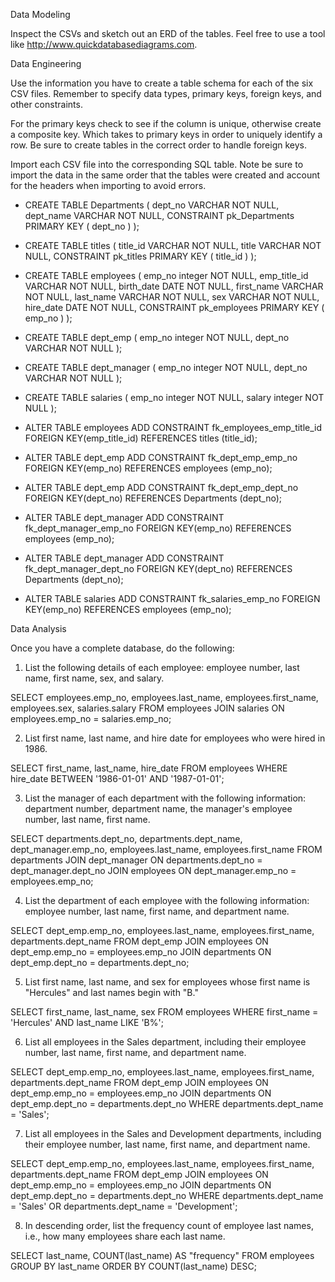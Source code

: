 Data Modeling 
  

Inspect the CSVs and sketch out an ERD of the tables. Feel free to use a tool like http://www.quickdatabasediagrams.com.




Data Engineering


Use the information you have to create a table schema for each of the six CSV files. Remember to specify data types, primary keys, foreign keys, and other constraints.

For the primary keys check to see if the column is unique, otherwise create a composite key. Which takes to primary keys in order to uniquely identify a row.
Be sure to create tables in the correct order to handle foreign keys.



Import each CSV file into the corresponding SQL table. Note be sure to import the data in the same order that the tables were created and account for the headers when importing to avoid errors.







- CREATE TABLE Departments (
    dept_no VARCHAR   NOT NULL,
    dept_name VARCHAR   NOT NULL,
    CONSTRAINT pk_Departments PRIMARY KEY (
        dept_no
     )
); 

- CREATE TABLE titles (
    title_id VARCHAR   NOT NULL,
    title VARCHAR   NOT NULL,
    CONSTRAINT pk_titles PRIMARY KEY (
        title_id
     )
);

- CREATE TABLE employees (
    emp_no integer   NOT NULL,
    emp_title_id VARCHAR   NOT NULL,
    birth_date DATE   NOT NULL,
    first_name VARCHAR   NOT NULL,
    last_name VARCHAR   NOT NULL,
    sex VARCHAR   NOT NULL,
    hire_date DATE   NOT NULL,
    CONSTRAINT pk_employees PRIMARY KEY (
        emp_no
     )
);

- CREATE TABLE dept_emp (
    emp_no integer   NOT NULL,
    dept_no VARCHAR   NOT NULL
);

- CREATE TABLE dept_manager (
    emp_no integer   NOT NULL,
    dept_no VARCHAR   NOT NULL
);

- CREATE TABLE salaries (
    emp_no integer   NOT NULL,
    salary integer   NOT NULL
);

- ALTER TABLE employees ADD CONSTRAINT fk_employees_emp_title_id FOREIGN KEY(emp_title_id)
REFERENCES titles (title_id);

- ALTER TABLE dept_emp ADD CONSTRAINT fk_dept_emp_emp_no FOREIGN KEY(emp_no)
REFERENCES employees (emp_no);

- ALTER TABLE dept_emp ADD CONSTRAINT fk_dept_emp_dept_no FOREIGN KEY(dept_no)
REFERENCES Departments (dept_no);

- ALTER TABLE dept_manager ADD CONSTRAINT fk_dept_manager_emp_no FOREIGN KEY(emp_no)
REFERENCES employees (emp_no);

- ALTER TABLE dept_manager ADD CONSTRAINT fk_dept_manager_dept_no FOREIGN KEY(dept_no)
REFERENCES Departments (dept_no);

- ALTER TABLE salaries ADD CONSTRAINT fk_salaries_emp_no FOREIGN KEY(emp_no)
REFERENCES employees (emp_no);







Data Analysis

Once you have a complete database, do the following:


1. List the following details of each employee: employee number, last name, first name, sex, and salary.

SELECT employees.emp_no, employees.last_name, employees.first_name, employees.sex, salaries.salary
FROM employees
JOIN salaries
ON employees.emp_no = salaries.emp_no;



2. List first name, last name, and hire date for employees who were hired in 1986.

SELECT first_name, last_name, hire_date
FROM employees
WHERE hire_date BETWEEN '1986-01-01' AND '1987-01-01';



3. List the manager of each department with the following information: department number, department name, the manager's employee number, last name, first name.

SELECT departments.dept_no, departments.dept_name, dept_manager.emp_no, employees.last_name, employees.first_name
FROM departments
JOIN dept_manager
ON departments.dept_no = dept_manager.dept_no
JOIN employees
ON dept_manager.emp_no = employees.emp_no;



4. List the department of each employee with the following information: employee number, last name, first name, and department name.

SELECT dept_emp.emp_no, employees.last_name, employees.first_name, departments.dept_name
FROM dept_emp
JOIN employees
ON dept_emp.emp_no = employees.emp_no
JOIN departments
ON dept_emp.dept_no = departments.dept_no;



5. List first name, last name, and sex for employees whose first name is "Hercules" and last names begin with "B."

SELECT first_name, last_name, sex
FROM employees
WHERE first_name = 'Hercules'
AND last_name LIKE 'B%';


6. List all employees in the Sales department, including their employee number, last name, first name, and department name.

SELECT dept_emp.emp_no, employees.last_name, employees.first_name, departments.dept_name
FROM dept_emp
JOIN employees
ON dept_emp.emp_no = employees.emp_no
JOIN departments
ON dept_emp.dept_no = departments.dept_no
WHERE departments.dept_name = 'Sales';


7. List all employees in the Sales and Development departments, including their employee number, last name, first name, and department name.

SELECT dept_emp.emp_no, employees.last_name, employees.first_name, departments.dept_name
FROM dept_emp
JOIN employees
ON dept_emp.emp_no = employees.emp_no
JOIN departments
ON dept_emp.dept_no = departments.dept_no
WHERE departments.dept_name = 'Sales'
OR departments.dept_name = 'Development';



8. In descending order, list the frequency count of employee last names, i.e., how many employees share each last name.

SELECT last_name,
COUNT(last_name) AS "frequency"
FROM employees
GROUP BY last_name
ORDER BY 
COUNT(last_name) DESC;
 
